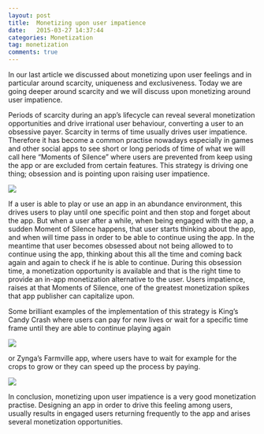 ```yaml
---
layout: post
title:  Monetizing upon user impatience
date:   2015-03-27 14:37:44
categories: Monetization
tag: monetization
comments: true
---
```


In our last article we discussed about monetizing upon user feelings and in particular around scarcity, uniqueness and exclusiveness. Today we are going deeper around scarcity and we will discuss upon monetizing around user impatience.

Periods of scarcity during an app’s lifecycle can reveal several monetization opportunities and drive irrational user behaviour, converting a user to an obsessive payer. Scarcity in terms of time usually drives user impatience. Therefore it has become a common practise nowadays especially in games and other social apps to see short or long periods of time of what we will call here “Moments of Silence” where users are prevented from keep using the app or are excluded from certain features. This strategy is driving one thing; obsession and is pointing upon raising user impatience.

<img src="{{ site.baseurl }}/images/monetization/social1.png">

If a user is able to play or use an app in an abundance environment, this drives users to play until one specific point and then stop and forget about the app. But when a user after a while, when being engaged with the app, a sudden Moment of Silence happens, that user starts thinking about the app, and when will time pass in order to be able to continue using the app. In the meantime that user becomes obsessed about not being allowed to to continue using the app, thinking about this all the time and coming back again and again to check if he is able to continue. During this obsession time, a monetization opportunity is available and that is the right time to provide an in-app monetization alternative to the user. Users impatience, raises at that Moments of Silence, one of the greatest monetization spikes that app publisher can capitalize upon.

Some brilliant examples of the implementation of this strategy is King’s Candy Crash where users can pay for new lives or wait for a specific time frame until they are able to continue playing again

<img src="{{ site.baseurl }}/images/monetization/social2.jpg">

or Zynga’s Farmville app, where users have to wait for example for the crops to grow or they can speed up the process by paying.

<img src="{{ site.baseurl }}/images/monetization/social3.png">

In conclusion, monetizing upon user impatience is a very good monetization practise. Designing an app in order to drive this feeling among users, usually results in engaged users returning frequently to the app and arises several monetization opportunities.
